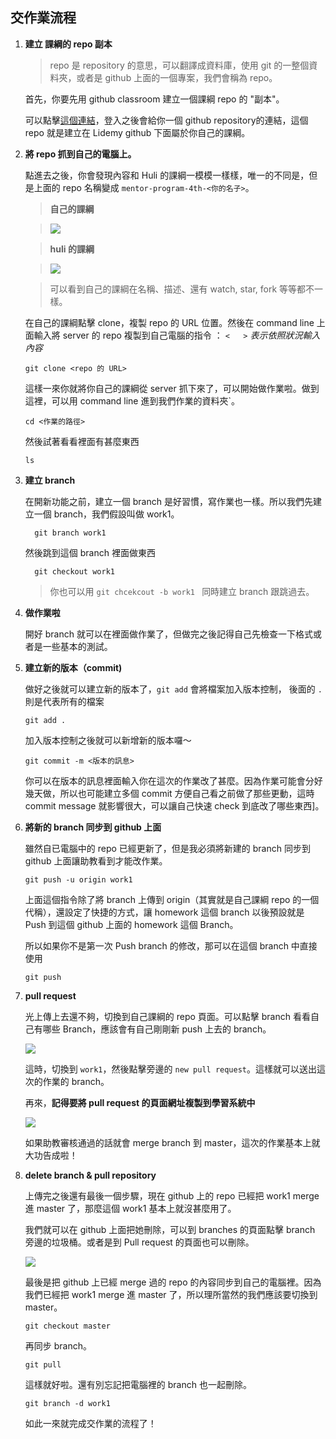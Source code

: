 ## 交作業流程

1. **建立 課綱的 repo 副本**
  
    > repo 是 repository 的意思，可以翻譯成資料庫，使用 git 的一整個資料夾，或者是 github 上面的一個專案，我們會稱為 repo。

    首先，你要先用 github classroom 建立一個課綱 repo 的 "副本"。
    
    可以點擊[這個連結](https://classroom.github.com/a/SbDvk2VA)，登入之後會給你一個 github repository的連結，這個 repo 就是建立在 Lidemy github 下面屬於你自己的課綱。

2. **將 repo 抓到自己的電腦上。**

    點進去之後，你會發現內容和 Huli 的課綱一模模一樣樣，唯一的不同是，但是上面的 repo 名稱變成 `mentor-program-4th-<你的名子>`。
    
    >**自己的課綱** 

    >![](https://i.imgur.com/iGTz55r.png)

	>**huli 的課綱**

    >![](https://i.imgur.com/0PO0erj.png)

    > 可以看到自己的課綱在名稱、描述、還有 watch, star, fork 等等都不一樣。

    在自己的課綱點擊 clone，複製 repo 的 URL 位置。然後在 command line 上面輸入將 server 的 repo 複製到自己電腦的指令 ： *`<   >` 表示依照狀況輸入內容* 
    ```shell
    git clone <repo 的 URL>
    ```
    
    這樣一來你就將你自己的課綱從 server 抓下來了，可以開始做作業啦。做到這裡，可以用 command line 進到我們作業的資料夾`。

    ```
    cd <作業的路徑>
    ```
    然後試著看看裡面有甚麼東西
    ```
    ls 
    ```
    
3. **建立 branch**

    在開新功能之前，建立一個 branch 是好習慣，寫作業也一樣。所以我們先建立一個 branch，我們假設叫做 work1。
    
    ```
      git branch work1
    ```
    然後跳到這個 branch 裡面做東西

    ```
      git checkout work1
    ```
    > 你也可以用 `git chcekcout -b work1 ` 同時建立 branch 跟跳過去。
    
4. **做作業啦**  

    開好 branch 就可以在裡面做作業了，但做完之後記得自己先檢查一下格式或者是一些基本的測試。

5. **建立新的版本（commit)**

    做好之後就可以建立新的版本了，`git add` 會將檔案加入版本控制， 後面的 `.` 則是代表所有的檔案

    ```
    git add .
    ```

    加入版本控制之後就可以新增新的版本囉～

    ```
    git commit -m <版本的訊息>
    ```

    你可以在版本的訊息裡面輸入你在這次的作業改了甚麼。因為作業可能會分好幾天做，所以也可能建立多個 commit 方便自己看之前做了那些更動，這時commit message 就影響很大，可以讓自己快速 check 到底改了哪些東西]。

6.  **將新的 branch 同步到 github 上面**

    雖然自已電腦中的 repo 已經更新了，但是我必須將新建的 branch 同步到 github 上面讓助教看到才能改作業。

    ```
    git push -u origin work1
    ```

    上面這個指令除了將 branch 上傳到 origin（其實就是自己課綱 repo 的一個代稱），還設定了快捷的方式，讓 homework 這個 branch 以後預設就是 Push 到這個 github 上面的 homework 這個 Branch。

    所以如果你不是第一次 Push branch 的修改，那可以在這個 branch 中直接使用
    
    ``` 
    git push
    ```

7. **pull request**

    光上傳上去還不夠，切換到自己課綱的 repo 頁面。可以點擊 branch 看看自己有哪些 Branch，應該會有自己剛剛新 push 上去的 branch。
    
    ![](https://i.imgur.com/efkPbXP.png) 

    這時，切換到 `work1`，然後點擊旁邊的 `new pull request`。這樣就可以送出這次的作業的 branch。
    
    再來，**記得要將 pull request 的頁面網址複製到學習系統中**
    
    ![](https://i.imgur.com/fD5NcPM.png)

    如果助教審核通過的話就會 merge branch 到 master，這次的作業基本上就大功告成啦！ 

8. **delete branch & pull repository**

    上傳完之後還有最後一個步驟，現在 github 上的 repo 已經把 work1 merge 進 master 了，那麼這個 work1 基本上就沒甚麼用了。
    
    我們就可以在 github 上面把她刪除，可以到 branches 的頁面點擊 branch 旁邊的垃圾桶。或者是到 Pull request 的頁面也可以刪除。

    ![](https://i.imgur.com/uGoknXw.png)

    最後是把 github 上已經 merge 過的 repo 的內容同步到自己的電腦裡。因為我們已經把 work1 merge 進 master 了，所以理所當然的我們應該要切換到 master。

    ```
    git checkout master
    ```
    
    再同步 branch。

    ```
    git pull
    ```
    
    這樣就好啦。還有別忘記把電腦裡的 branch 也一起刪除。

    ```
    git branch -d work1
    ```

    如此一來就完成交作業的流程了！




